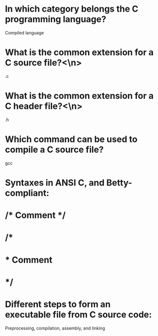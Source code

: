 # In which category belongs the C programming language?
Compiled language
                                                                   
# What is the common extension for a C source file?<\n>
.c

# What is the common extension for a C header file?<\n>
.h

# Which command can be used to compile a C source file?
gcc

# Syntaxes in ANSI C, and Betty-compliant:

# /* Comment */
  
# /*
# * Comment
# */

# Different steps to form an executable file from C source code:
Preprocessing, compilation, assembly, and linking

